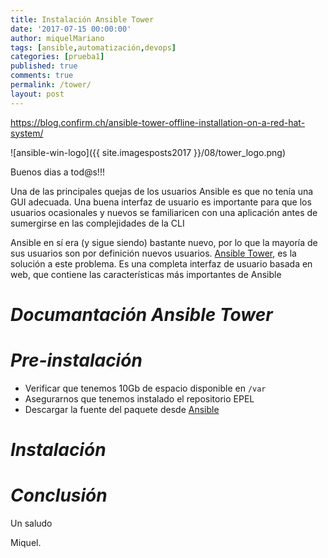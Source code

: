 ```yaml
---
title: Instalación Ansible Tower
date: '2017-07-15 00:00:00'
author: miquelMariano
tags: [ansible,automatización,devops]
categories: [prueba1]
published: true
comments: true
permalink: /tower/
layout: post
---
```


https://blog.confirm.ch/ansible-tower-offline-installation-on-a-red-hat-system/


![ansible-win-logo]({{ site.imagesposts2017 }}/08/tower_logo.png)

Buenos dias a tod@s!!!

Una de las principales quejas de los usuarios Ansible es que no tenía una GUI adecuada. Una buena interfaz de usuario es importante para que los usuarios ocasionales y nuevos se familiaricen con una aplicación antes de sumergirse en las complejidades de la CLI

Ansible en sí era (y sigue siendo) bastante nuevo, por lo que la mayoría de sus usuarios son por definición nuevos usuarios. [Ansible Tower](https://www.ansible.com/tower), es la solución a este problema. Es una completa interfaz de usuario basada en web, que contiene las características más importantes de Ansible

# *Documantación Ansible Tower*

# *Pre-instalación*

+ Verificar que tenemos 10Gb de espacio disponible en `/var`
+ Asegurarnos que tenemos instalado el repositorio EPEL
+ Descargar la fuente del paquete desde [Ansible](https://releases.ansible.com/ansible-tower/setup-bundle/)

# *Instalación*

# *Conclusión*



Un saludo

Miquel.